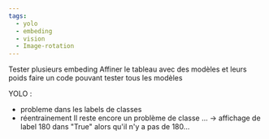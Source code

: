 ```yaml
---
tags:
  - yolo
  - embeding
  - vision
  - Image-rotation
---
```

Tester plusieurs embeding
Affiner le tableau avec des modèles et leurs poids
faire un code pouvant tester tous les modèles

YOLO : 
- probleme dans les labels de classes
- réentrainement
Il reste encore un problème de classe ... -> affichage de label 180 dans "True" alors qu'il n'y a pas de 180...